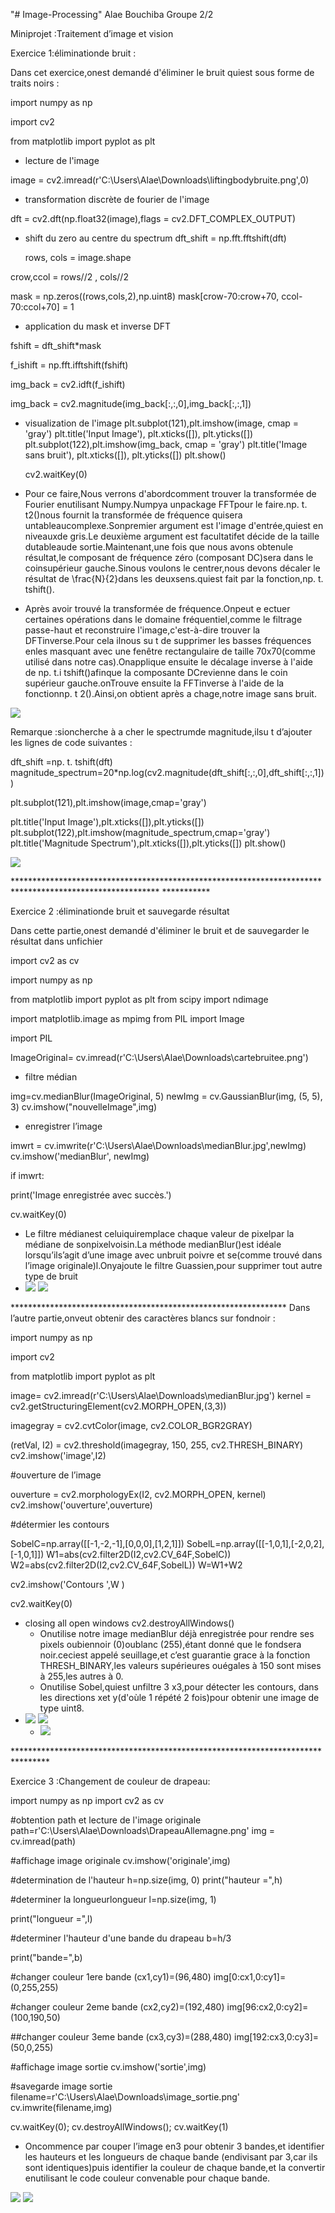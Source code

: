 "# Image-Processing" 
Alae Bouchiba Groupe 2/2

Miniprojet :Traitement d’image et vision

Exercice 1:éliminationde bruit :

Dans cet exercice,onest demandé d'éliminer le bruit quiest sous forme de traits noirs :

import numpy as np

import cv2

from matplotlib import pyplot as plt

- lecture de l'image

image = cv2.imread(r'C:\Users\Alae\Downloads\liftingbodybruite.png',0)

- transformation discrète de fourier de l'image

dft = cv2.dft(np.float32(image),flags = cv2.DFT\_COMPLEX\_OUTPUT)

- shift du zero au centre du spectrum dft\_shift = np.fft.fftshift(dft)

  rows, cols = image.shape

crow,ccol = rows//2 , cols//2

mask = np.zeros((rows,cols,2),np.uint8) mask[crow-70:crow+70, ccol-70:ccol+70] = 1

- application du mask et inverse DFT

fshift = dft\_shift\*mask

f\_ishift = np.fft.ifftshift(fshift)

img\_back = cv2.idft(f\_ishift)

img\_back = cv2.magnitude(img\_back[:,:,0],img\_back[:,:,1])

- visualization de l'image plt.subplot(121),plt.imshow(image, cmap = 'gray') plt.title('Input Image'), plt.xticks([]), plt.yticks([]) plt.subplot(122),plt.imshow(img\_back, cmap = 'gray') plt.title('Image sans bruit'), plt.xticks([]), plt.yticks([]) plt.show()

  cv2.waitKey(0)

- Pour ce faire,Nous verrons d'abordcomment trouver la transformée de Fourier enutilisant Numpy.Numpya unpackage FFTpour le faire.np. t. t2()nous fournit la transformée de fréquence quisera untableaucomplexe.Sonpremier argument est l'image d'entrée,quiest en niveauxde gris.Le deuxième argument est facultatifet décide de la taille dutableaude sortie.Maintenant,une fois que nous avons obtenule résultat,le composant de fréquence zéro (composant DC)sera dans le coinsupérieur gauche.Sinous voulons le centrer,nous devons décaler le résultat de \frac{N}{2}dans les deuxsens.quiest fait par la fonction,np. t. tshift().
- Après avoir trouvé la transformée de fréquence.Onpeut e ectuer certaines opérations dans le domaine fréquentiel,comme le filtrage passe-haut et reconstruire l'image,c'est-à-dire trouver la DFTinverse.Pour cela ilnous su t de supprimer les basses fréquences enles masquant avec une fenêtre rectangulaire de taille 70x70(comme utilisé dans notre cas).Onapplique ensuite le décalage inverse à l'aide de np. t.i tshift()afinque la composante DCrevienne dans le coin supérieur gauche.onTrouve ensuite la FFTinverse à l'aide de la fonctionnp. t 2().Ainsi,on obtient après a chage,notre image sans bruit.

![](Aspose.Words.60199179-39ec-417f-b31e-6be323be9e97.001.jpeg)

Remarque :sioncherche à a cher le spectrumde magnitude,ilsu t d’ajouter les lignes de code suivantes :

dft\_shift =np. t. tshift(dft) magnitude\_spectrum=20\*np.log(cv2.magnitude(dft\_shift[:,:,0],dft\_shift[:,:,1]))

plt.subplot(121),plt.imshow(image,cmap='gray')

plt.title('Input Image'),plt.xticks([]),plt.yticks([]) plt.subplot(122),plt.imshow(magnitude\_spectrum,cmap='gray') plt.title('Magnitude Spectrum'),plt.xticks([]),plt.yticks([]) plt.show()

![](Aspose.Words.60199179-39ec-417f-b31e-6be323be9e97.002.jpeg)

\*\*\*\*\*\*\*\*\*\*\*\*\*\*\*\*\*\*\*\*\*\*\*\*\*\*\*\*\*\*\*\*\*\*\*\*\*\*\*\*\*\*\*\*\*\*\*\*\*\*\*\*\*\*\*\*\*\*\*\*\*\*\*\*\*\*\*\*\*\*\*\*\*\*\*\*\*\*\*\*\*\*\*\*\*\*\*\*\*\*\*\*\*\*\*\*\*\*\*\*\*\*\*\*\* \*\*\*\*\*\*\*\*\*\*\*

Exercice 2 :éliminationde bruit et sauvegarde résultat

Dans cette partie,onest demandé d'éliminer le bruit et de sauvegarder le résultat dans unfichier

import cv2 as cv

import numpy as np

from matplotlib import pyplot as plt from scipy import ndimage

import matplotlib.image as mpimg from PIL import Image

import PIL

ImageOriginal= cv.imread(r'C:\Users\Alae\Downloads\cartebruitee.png')

- filtre médian

img=cv.medianBlur(ImageOriginal, 5) newImg = cv.GaussianBlur(img, (5, 5), 3) cv.imshow("nouvelleImage",img)

- enregistrer l’image

imwrt = cv.imwrite(r'C:\Users\Alae\Downloads\medianBlur.jpg',newImg) cv.imshow('medianBlur', newImg)

if imwrt:

print('Image enregistrée avec succès.')

cv.waitKey(0)

- Le filtre médianest celuiquiremplace chaque valeur de pixelpar la médiane de sonpixelvoisin.La méthode medianBlur()est idéale lorsqu’ils’agit d’une image avec unbruit poivre et se(comme trouvé dans l’image originale)l.Onyajoute le filtre Guassien,pour supprimer tout autre type de bruit
- ![](Aspose.Words.60199179-39ec-417f-b31e-6be323be9e97.003.jpeg) ![](Aspose.Words.60199179-39ec-417f-b31e-6be323be9e97.004.jpeg)

\*\*\*\*\*\*\*\*\*\*\*\*\*\*\*\*\*\*\*\*\*\*\*\*\*\*\*\*\*\*\*\*\*\*\*\*\*\*\*\*\*\*\*\*\*\*\*\*\*\*\*\*\*\*\*\*\*\*\*\*\*\*\* Dans l’autre partie,onveut obtenir des caractères blancs sur fondnoir :

import numpy as np

import cv2

from matplotlib import pyplot as plt

image= cv2.imread(r'C:\Users\Alae\Downloads\medianBlur.jpg') kernel = cv2.getStructuringElement(cv2.MORPH\_OPEN,(3,3))

imagegray = cv2.cvtColor(image, cv2.COLOR\_BGR2GRAY)

(retVal, I2) = cv2.threshold(imagegray, 150, 255, cv2.THRESH\_BINARY) cv2.imshow('image',I2)

#ouverture de l’image

ouverture = cv2.morphologyEx(I2, cv2.MORPH\_OPEN, kernel) cv2.imshow('ouverture',ouverture)

#détermier les contours

SobelC=np.array([[-1,-2,-1],[0,0,0],[1,2,1]]) SobelL=np.array([[-1,0,1],[-2,0,2],[-1,0,1]]) W1=abs(cv2.filter2D(I2,cv2.CV\_64F,SobelC)) W2=abs(cv2.filter2D(I2,cv2.CV\_64F,SobelL)) W=W1+W2

cv2.imshow('Contours ',W )

cv2.waitKey(0)

- closing all open windows cv2.destroyAllWindows()
  - Onutilise notre image medianBlur déjà enregistrée pour rendre ses pixels oubiennoir (0)oublanc (255),étant donné que le fondsera noir.ceciest appelé seuillage,et c’est guarantie grace à la fonction THRESH\_BINARY,les valeurs supérieures ouégales à 150 sont mises à 255,les autres à 0.
  - Onutilise Sobel,quiest unfiltre 3 x3,pour détecter les contours, dans les directions xet y(d'oùle 1 répété 2 fois)pour obtenir une image de type uint8.
- ![](Aspose.Words.60199179-39ec-417f-b31e-6be323be9e97.005.jpeg) ![](Aspose.Words.60199179-39ec-417f-b31e-6be323be9e97.006.jpeg)
  - ![](Aspose.Words.60199179-39ec-417f-b31e-6be323be9e97.007.jpeg)

\*\*\*\*\*\*\*\*\*\*\*\*\*\*\*\*\*\*\*\*\*\*\*\*\*\*\*\*\*\*\*\*\*\*\*\*\*\*\*\*\*\*\*\*\*\*\*\*\*\*\*\*\*\*\*\*\*\*\*\*\*\*\*\*\*\*\*\*\*\*\*\*\*\*\*\*\*\*\*\*

Exercice 3 :Changement de couleur de drapeau:

import numpy as np import cv2 as cv

#obtention path et lecture de l'image originale path=r'C:\Users\Alae\Downloads\DrapeauAllemagne.png' img = cv.imread(path)

#affichage image originale cv.imshow('originale',img)

#determination de l'hauteur h=np.size(img, 0) print("hauteur =",h)

#determiner la longueurlongueur l=np.size(img, 1)

print("longueur =",l)

#determiner l'hauteur d'une bande du drapeau b=h/3

print("bande=",b)

#changer couleur 1ere bande (cx1,cy1)=(96,480) img[0:cx1,0:cy1]=(0,255,255)

#changer couleur 2eme bande (cx2,cy2)=(192,480) img[96:cx2,0:cy2]=(100,190,50)

##changer couleur 3eme bande (cx3,cy3)=(288,480) img[192:cx3,0:cy3]=(50,0,255)

#affichage image sortie cv.imshow('sortie',img)

#savegarde image sortie filename=r'C:\Users\Alae\Downloads\image\_sortie.png' cv.imwrite(filename,img)

cv.waitKey(0); cv.destroyAllWindows(); cv.waitKey(1)

- Oncommence par couper l’image en3 pour obtenir 3 bandes,et identifier les hauteurs et les longueurs de chaque bande (endivisant par 3,car ils sont identiques)puis identifier la couleur de chaque bande,et la convertir enutilisant le code couleur convenable pour chaque bande.

![](Aspose.Words.60199179-39ec-417f-b31e-6be323be9e97.008.png) ![](Aspose.Words.60199179-39ec-417f-b31e-6be323be9e97.009.png)
